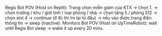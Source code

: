 Regis Bot POV (Host on Replit):
  Trang chọn miễn giảm của KTX -> chọn 1. -> chọn trường / khu / giới tính / loại phòng / nhà -> chọn tầng 5 / phòng 512 -> chọn slot 4 -> continue (đ đc thì lm lại từ đầu) -> nếu vào được trang điền thông tin -> sleep (inactive).
Monitors Bot POV (Host on UpTimeRobot):
  wait until Regis Bot sleep -> wake it up every 20 mins.
